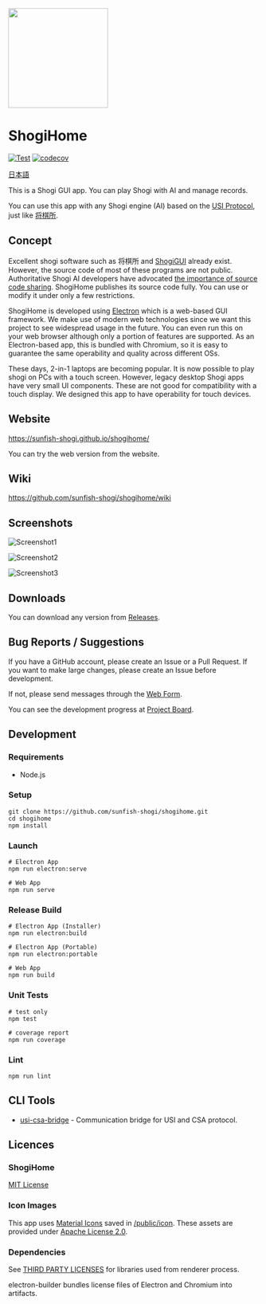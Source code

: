 <img width="200" src="./docs/icon.png" />

# ShogiHome

[![Test](https://github.com/sunfish-shogi/shogihome/actions/workflows/test.yml/badge.svg?branch=main&event=push)](https://github.com/sunfish-shogi/shogihome/actions/workflows/test.yml)
[![codecov](https://codecov.io/gh/sunfish-shogi/shogihome/branch/main/graph/badge.svg?token=TLSQXAIJFY)](https://codecov.io/gh/sunfish-shogi/shogihome)

[日本語](./README.md)

This is a Shogi GUI app.
You can play Shogi with AI and manage records.

You can use this app with any Shogi engine (AI) based on the [USI Protocol](http://shogidokoro.starfree.jp/usi.html), just like [将棋所](http://shogidokoro.starfree.jp/).

## Concept

Excellent shogi software such as 将棋所 and [ShogiGUI](http://shogigui.siganus.com/) already exist.
However, the source code of most of these programs are not public.
Authoritative Shogi AI developers have advocated [the importance of source code sharing](https://yaneuraou.yaneu.com/2022/01/15/new-gui-for-shogi-is-needed-to-improve-the-usi-protocol/).
ShogiHome publishes its source code fully. You can use or modify it under only a few restrictions.

ShogiHome is developed using [Electron](https://www.electronjs.org/) which is a web-based GUI framework.
We make use of modern web technologies since we want this project to see widespread usage in the future.
You can even run this on your web browser although only a portion of features are supported.
As an Electron-based app, this is bundled with Chromium, so it is easy to guarantee the same operability and quality across different OSs.

These days, 2-in-1 laptops are becoming popular.
It is now possible to play shogi on PCs with a touch screen.
However, legacy desktop Shogi apps have very small UI components. These are not good for compatibility with a touch display.
We designed this app to have operability for touch devices.

## Website

https://sunfish-shogi.github.io/shogihome/

You can try the web version from the website.

## Wiki

https://github.com/sunfish-shogi/shogihome/wiki

## Screenshots

![Screenshot1](docs/screenshots/screenshot001.png)

![Screenshot2](docs/screenshots/screenshot002.png)

![Screenshot3](docs/screenshots/screenshot003.png)

## Downloads

You can download any version from [Releases](https://github.com/sunfish-shogi/shogihome/releases).

## Bug Reports / Suggestions

If you have a GitHub account, please create an Issue or a Pull Request.
If you want to make large changes, please create an Issue before development.

If not, please send messages through the [Web Form](https://form.run/@sunfish-shogi-1650819491).

You can see the development progress at [Project Board](https://github.com/users/sunfish-shogi/projects/1/views/1).

## Development

### Requirements

- Node.js

### Setup

```
git clone https://github.com/sunfish-shogi/shogihome.git
cd shogihome
npm install
```

### Launch

```
# Electron App
npm run electron:serve

# Web App
npm run serve
```

### Release Build

```
# Electron App (Installer)
npm run electron:build

# Electron App (Portable)
npm run electron:portable

# Web App
npm run build
```

### Unit Tests

```
# test only
npm test

# coverage report
npm run coverage
```

### Lint

```
npm run lint
```

## CLI Tools

- [usi-csa-bridge](https://github.com/sunfish-shogi/shogihome/tree/main/src/command/usi-csa-bridge#readme) - Communication bridge for USI and CSA protocol.

## Licences

### ShogiHome

[MIT License](LICENSE)

### Icon Images

This app uses [Material Icons](https://google.github.io/material-design-icons/) saved in [/public/icon](https://github.com/sunfish-shogi/shogihome/tree/main/public/icon).
These assets are provided under [Apache License 2.0](https://www.apache.org/licenses/LICENSE-2.0.txt).

### Dependencies

See [THIRD PARTY LICENSES](https://sunfish-shogi.github.io/shogihome/third-party-licenses.html) for libraries used from renderer process.

electron-builder bundles license files of Electron and Chromium into artifacts.
